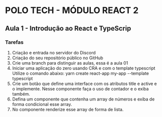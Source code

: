 # POLO TECH - MÓDULO REACT 2 

## Aula 1 - Introdução ao React e TypeScrip 

### Tarefas 

<ol>
<li> Criação e entrada no servidor do Discord </li>
<li> Criação do seu repositório público no GitHub </li>
<li> Crie uma branch para distinguir as aulas, essa é a aula 01 </li>

<li> Iniciar uma aplicação do zero usando CRA e com o template typescript
Utilize o comando abaixo: yarn create react-app my-app --template typescript </li>
<li> Crie um botão que define uma interface com os atributos title e active e o implemente. Nesse componente faça o uso de contador e o exiba também. </li>
<li> Defina um componente que contenha um array de números e exiba de forma condicional esse array. </li>
<li> No componente renderize esse array de forma de lista. </li>
</ol>




